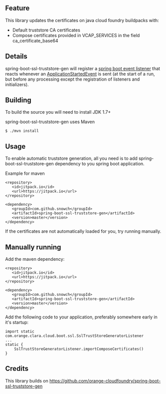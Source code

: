 ## Feature

This library updates the certificates on java cloud foundry buildpacks with:

 * Default truststore CA certificates
 * Compose certificates provided in VCAP_SERVICES in the field ca_certificate_base64 

## Details

spring-boot-ssl-truststore-gen will register a [spring boot event listener](https://docs.spring.io/spring-boot/docs/current/reference/html/boot-features-spring-application.html#boot-features-application-events-and-listeners) that reacts whenever an [ApplicationStartedEvent](http://docs.spring.io/autorepo/docs/spring-boot/1.2.0.M2/api/org/springframework/boot/context/event/ApplicationStartedEvent.html) is sent (at the start of a run, but before any processing except the registration of listeners and initializers).

## Building

To build the source you will need to install JDK 1.7+

spring-boot-ssl-truststore-gen uses Maven

```
$ ./mvn install
```

## Usage

To enable automatic truststore generation, all you need is to add spring-boot-ssl-truststore-gen dependency to you spring boot application.

Example for maven

```
<repository>
   <id>jitpack.io</id>
   <url>https://jitpack.io</url>
</repository>
		
<dependency>
   <groupId>com.github.snowch</groupId>
   <artifactId>spring-boot-ssl-truststore-gen</artifactId>
   <version>master</version>
</dependency>
```

If the certificates are not automatically loaded for you, try running manually.

## Manually running

Add the maven dependency:

```
<repository>
   <id>jitpack.io</id>
   <url>https://jitpack.io</url>
</repository>
		
<dependency>
   <groupId>com.github.snowch</groupId>
   <artifactId>spring-boot-ssl-truststore-gen</artifactId>
   <version>master</version>
</dependency>
```

Add the following code to your application, preferably somewhere early in it's startup:

```
import static com.orange.clara.cloud.boot.ssl.SslTrustStoreGeneratorListener
...
static {
    SslTrustStoreGeneratorListener.importComposeCertificates()
}
```

## Credits

This library builds on https://github.com/orange-cloudfoundry/spring-boot-ssl-truststore-gen

